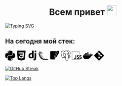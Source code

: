 <h1 align="center">Всем привет
    <img src="https://github.com/blackcater/blackcater/raw/main/images/Hi.gif" height="32" width="32">
</h1>

[![Typing SVG](https://readme-typing-svg.herokuapp.com?color=%2336BCF7&lines=Я+Python+backend+разрабочик)](https://git.io/typing-svg)

<h2>На сегодня мой стек:</h2>

<img src="./static/img/python.svg" height="32"/>
<img src="./static/img/css3.svg" height="32"/>
<img src="./static/img/django.svg" height="32"/>
<img src="./static/img/flask.svg" height="32"/>
<img src="./static/img/sqlite.svg" height="32"/>
<img src="./static/img/postgresql.svg" height="32"/>
<img src="./static/img/jss.svg" height="32"/>
<img src="./static/img/docker.svg" height="32"/>
<img src="./static/img/git.svg" height="32"/>

[![GitHub Streak](https://github-readme-streak-stats.herokuapp.com/?user=Alset-Nikolas)](https://git.io/streak-stats)

[![Top Langs](https://github-readme-stats.vercel.app/api/top-langs/?username=Alset-Nikolas)](https://github.com/anuraghazra/github-readme-stats)

<!--
**Alset-Nikolas/Alset-Nikolas** is a ✨ _special_ ✨ repository because its `README.md` (this file) appears on your GitHub profile.

Here are some ideas to get you started:

- 🔭 I’m currently working on ...
- 🌱 I’m currently learning ...
- 👯 I’m looking to collaborate on ...
- 🤔 I’m looking for help with ...
- 💬 Ask me about ...
- 📫 How to reach me: ...
- 😄 Pronouns: ...
- ⚡ Fun fact: ...
-->
